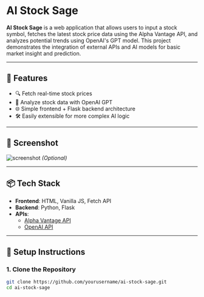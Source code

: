 # AI Stock Sage

**AI Stock Sage** is a web application that allows users to input a stock symbol, fetches the latest stock price data using the Alpha Vantage API, and analyzes potential trends using OpenAI's GPT model. This project demonstrates the integration of external APIs and AI models for basic market insight and prediction.

---

## 🚀 Features

- 🔍 Fetch real-time stock prices
- 🧠 Analyze stock data with OpenAI GPT
- 🌐 Simple frontend + Flask backend architecture
- 🛠 Easily extensible for more complex AI logic

---

## 📸 Screenshot

![screenshot](screenshot.png) _(Optional)_

---

## 📦 Tech Stack

- **Frontend**: HTML, Vanilla JS, Fetch API
- **Backend**: Python, Flask
- **APIs**:
  - [Alpha Vantage API](https://www.alphavantage.co/)
  - [OpenAI API](https://platform.openai.com/)

---

## 🔧 Setup Instructions

### 1. Clone the Repository

```bash
git clone https://github.com/yourusername/ai-stock-sage.git
cd ai-stock-sage
```
